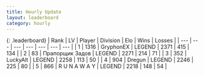 ```yaml
---
title: Hourly Update
layout: leaderboard
category: hourly
---
```


{: .leaderboard}
| Rank | LV | Player | Division | Elo | Wins | Losses |
| --- | --- | --- | --- | --- | --- | --- |
| <span data-change="0">1</span> | 1316 | <span title="ID: 315148">GryphonEX</span> | LEGEND | <span data-change="-15">2371</span> | <span data-change="1">415</span> | <span data-change="1">134</span> |
| <span data-change="0">2</span> | 83 | <span title="ID: 612521">Прапорщик Задов</span> | LEGEND | <span data-change="0">2271</span> | <span data-change="0">214</span> | <span data-change="0">71</span> |
| <span data-change="0">3</span> | 352 | <span title="ID: 512212">LuckyAlt</span> | LEGEND | <span data-change="-12">2258</span> | <span data-change="0">113</span> | <span data-change="1">50</span> |
| <span data-change="0">4</span> | 904 | <span title="ID: 337810">Dregun</span> | LEGEND | <span data-change="0">2246</span> | <span data-change="0">225</span> | <span data-change="0">80</span> |
| <span data-change="0">5</span> | 866 | <span title="ID: 66144">R U N A W A Y</span> | LEGEND | <span data-change="0">2218</span> | <span data-change="0">148</span> | <span data-change="0">54</span> |